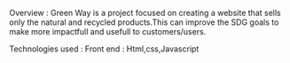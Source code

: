 Overview :
Green Way is a project focused on creating a website that sells only the natural and recycled products.This can improve the SDG goals to make more impactfull and 
usefull to customers/users.

Technologies used :
Front end : Html,css,Javascript
